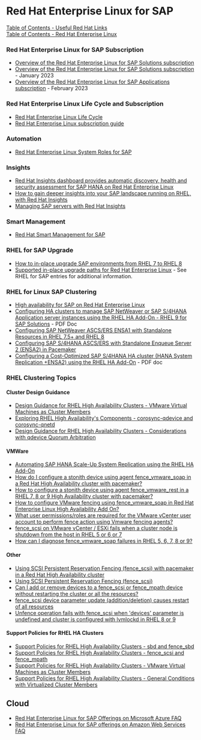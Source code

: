 # Red Hat Enterprise Linux for SAP  

[Table of Contents - Useful Red Hat Links](https://github.com/pslucas0212/UsefulRedHatLinks)  
[Table of Contents - Red Hat Enterprise Linux](https://github.com/pslucas0212/Red-Hat-Enterprise-Linux-Table-of-Contents)

### Red Hat Enterprise Linux for SAP Subscription
- [Overview of the Red Hat Enterprise Linux for SAP Solutions subscription](https://access.redhat.com/solutions/3082481)
- [Overview of the Red Hat Enterprise Linux for SAP Solutions subscription](https://access.redhat.com/solutions/3082481) - January 2023
- [Overview of the Red Hat Enterprise Linux for SAP Applications subscription](https://access.redhat.com/solutions/34169) - February 2023

### Red Hat Enterprise Linux Life Cycle and Subscription
- [Red Hat Enterprise Linux Life Cycle](https://access.redhat.com/support/policy/updates/errata)
- [Red Hat Enterprise Linux subscription guide](https://www.redhat.com/en/resources/Linux-rhel-subscription-guide)

### Automation
- [Red Hat Enterprise Linux System Roles for SAP](https://access.redhat.com/articles/4488731)

### Insights
- [Red Hat Insights dashboard provides automatic discovery, health and security assessment for SAP HANA on Red Hat Enterprise Linux](https://www.redhat.com/en/blog/red-hat-insights-dashboard-provides-automatic-discovery-health-and-security-assessment-sap-hana-red-hat-enterprise-linux)
- [How to gain deeper insights into your SAP landscape running on RHEL, with Red Hat Insights](https://www.redhat.com/en/blog/how-gain-deeper-insights-your-sap-landscape-running-rhel-red-hat-insights)
- [Managing SAP servers with Red Hat Insights](https://www.redhat.com/en/blog/managing-sap-servers-red-hat-insights)


### Smart Management
- [Red Hat Smart Management for SAP](https://www.redhat.com/en/blog/red-hat-smart-management-sap)

### RHEL for SAP Upgrade
- [How to in-place upgrade SAP environments from RHEL 7 to RHEL 8](https://access.redhat.com/solutions/5154031#preparing-non-cloud-or-byos-cloud-systems)
- [Supported in-place upgrade paths for Red Hat Enterprise Linux](https://access.redhat.com/articles/4263361) - See RHEL for SAP entries for additional information.

### RHEL for Linux SAP Clustering
- [High availability for SAP on Red Hat Enterprise Linux](https://www.redhat.com/en/blog/high-availability-sap-red-hat-enterprise-linux)
- [Configuring HA clusters to manage SAP NetWeaver or SAP S/4HANA Application server instances using the RHEL HA Add-On - RHEL 9 for SAP Solutions](https://access.redhat.com/documentation/en-us/red_hat_enterprise_linux_for_sap_solutions/9/pdf/configuring_ha_clusters_to_manage_sap_netweaver_or_sap_s4hana_application_server_instances_using_the_rhel_ha_add-on/red_hat_enterprise_linux_for_sap_solutions-9-configuring_ha_clusters_to_manage_sap_netweaver_or_sap_s4hana_application_server_instances_using_the_rhel_ha_add-on-en-us.pdf) - PDF Doc
- [Configuring SAP NetWeaver ASCS/ERS ENSA1 with Standalone Resources in RHEL 7.5+ and RHEL 8](https://access.redhat.com/articles/3569681)
- [Configuring SAP S/4HANA ASCS/ERS with Standalone Enqueue Server 2 (ENSA2) in Pacemaker](https://access.redhat.com/articles/3974941)
- [Configuring a Cost-Optimized SAP S/4HANA HA cluster (HANA System Replication +ENSA2) using the RHEL HA Add-On](https://access.redhat.com/documentation/en-us/red_hat_enterprise_linux_for_sap_solutions/8/pdf/configuring_a_cost-optimized_sap_s4hana_ha_cluster_hana_system_replication_ensa2_using_the_rhel_ha_add-on/red_hat_enterprise_linux_for_sap_solutions-8-configuring_a_cost-optimized_sap_s4hana_ha_cluster_hana_system_replication__ensa2__using_the_rhel_ha_add-on-en-us.pdf) - PDF doc

### RHEL Clustering Topics
#### Cluster Design Guidance
- [Design Guidance for RHEL High Availability Clusters - VMware Virtual Machines as Cluster Members](https://access.redhat.com/articles/3349791)
- [Exploring RHEL High Availability's Components - corosync-qdevice and corosync-qnetd](https://access.redhat.com/articles/2824121)
- [Design Guidance for RHEL High Availability Clusters - Considerations with qdevice Quorum Arbitration](https://access.redhat.com/articles/3135481)

#### VMWare
- [Automating SAP HANA Scale-Up System Replication using the RHEL HA Add-On](https://access.redhat.com/articles/3004101)
- [How do I configure a stonith device using agent fence_vmware_soap in a Red Hat High Availability cluster with pacemaker?](https://access.redhat.com/solutions/917813)
- [How to configure a stonith device using agent fence_vmware_rest in a RHEL 7, 8 or 9 High Availability cluster with pacemaker?](https://access.redhat.com/solutions/3510461)
- [How to configure VMware fencing using fence_vmware_soap in Red Hat Enterprise Linux High Availability Add On?](https://access.redhat.com/solutions/68064)
- [What user permissions/roles are required for the VMware vCenter user account to perform fence action using Vmware fencing agents?](https://access.redhat.com/solutions/82333)
- [fence_scsi on VMware vCenter / ESXi fails when a cluster node is shutdown from the host in RHEL 5 or 6 or 7](https://access.redhat.com/solutions/457703)
- [How can I diagnose fence_vmware_soap failures in RHEL 5, 6, 7, 8 or 9?](https://access.redhat.com/solutions/473603)

#### Other
- [Using SCSI Persistent Reservation Fencing (fence_scsi) with pacemaker in a Red Hat High Availability cluster](https://access.redhat.com/articles/530533)
- [Using SCSI Persistent Reservation Fencing (fence_scsi)](https://access.redhat.com/articles/40112)
- [Can I add or remove devices to a fence_scsi or fence_mpath device without restarting the cluster or all the resources?](https://access.redhat.com/solutions/4526971)
- [fence_scsi device parameter update (addition/deletion) causes restart of all resources](https://access.redhat.com/solutions/3499471)
- [Unfence operation fails with fence_scsi when 'devices' parameter is undefined and cluster is configured with lvmlockd in RHEL 8 or 9](https://access.redhat.com/solutions/7010208)


#### Support Policies for RHEL HA Clusters
- [Support Policies for RHEL High Availability Clusters - sbd and fence_sbd](https://access.redhat.com/articles/2800691)
- [Support Policies for RHEL High Availability Clusters - fence_scsi and fence_mpath](https://access.redhat.com/articles/3078811)
- [Support Policies for RHEL High Availability Clusters - VMware Virtual Machines as Cluster Members](https://access.redhat.com/articles/3131271)
- [Support Policies for RHEL High Availability Clusters - General Conditions with Virtualized Cluster Members](https://access.redhat.com/articles/3131111)

## Cloud
- [Red Hat Enterprise Linux for SAP Offerings on Microsoft Azure FAQ](https://access.redhat.com/articles/5456301)
- [Red Hat Enterprise Linux for SAP offerings on Amazon Web Services FAQ](https://access.redhat.com/articles/3671571)
